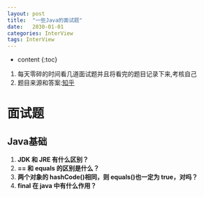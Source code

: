 ```yaml
---
layout: post
title:  "一些Java的面试题"
date:   2030-01-01
categories: InterView
tags: InterView
---
```


* content
{:toc}

1. 每天零碎的时间看几道面试题并且将看完的题目记录下来,考核自己
2. 题目来源和答案:[知乎](https://zhuanlan.zhihu.com/p/64147696)










# 面试题
## Java基础
1. **JDK 和 JRE 有什么区别？**
2. **== 和 equals 的区别是什么？**
3. **两个对象的 hashCode()相同，则 equals()也一定为 true，对吗？**
4. **final 在 java 中有什么作用？**




























